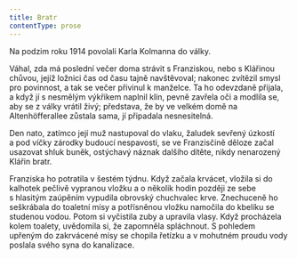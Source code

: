 ```yaml
---
title: Bratr
contentType: prose
---
```


<section>

Na podzim roku 1914 povolali Karla Kolmanna do války.

Váhal, zda má poslední večer doma strávit s Franziskou, nebo s Klářinou chůvou, jejíž ložnici čas od času tajně navštěvoval; nakonec zvítězil smysl pro povinnost, a tak se večer přivinul k manželce. Ta ho odevzdaně přijala, a když jí s nesmělým výkřikem naplnil klín, pevně zavřela oči a modlila se, aby se z války vrátil živý; představa, že by ve velkém domě na Altenhöfferallee zůstala sama, jí připadala nesnesitelná.

Den nato, zatímco její muž nastupoval do vlaku, žaludek sevřený úzkostí a pod víčky zárodky budoucí nespavosti, se ve Franzisčině děloze začal usazovat shluk buněk, ostýchavý náznak dalšího dítěte, nikdy nenarozený Klářin bratr.

Franziska ho potratila v šestém týdnu. Když začala krvácet, vložila si do kalhotek pečlivě vypranou vložku a o několik hodin později ze sebe s hlasitým zaúpěním vypudila obrovský chuchvalec krve. Znechuceně ho seškrábala do toaletní mísy a potřísněnou vložku namočila do kbelíku se studenou vodou. Potom si vyčistila zuby a upravila vlasy. Když procházela kolem toalety, uvědomila si, že zapomněla spláchnout. S pohledem upřeným do zakrvácené mísy se chopila řetízku a v mohutném proudu vody poslala svého syna do kanalizace.

</section>
